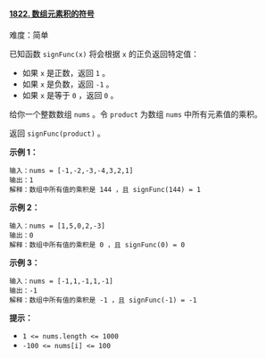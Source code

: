﻿#### [1822\. 数组元素积的符号](https://leetcode.cn/problems/sign-of-the-product-of-an-array/)

难度：简单

已知函数 `signFunc(x)` 将会根据 `x` 的正负返回特定值：

-   如果 `x` 是正数，返回 `1` 。
-   如果 `x` 是负数，返回 `-1` 。
-   如果 `x` 是等于 `0` ，返回 `0` 。

给你一个整数数组 `nums` 。令 `product` 为数组 `nums` 中所有元素值的乘积。

返回 `signFunc(product)` 。

**示例 1：**

```
输入：nums = [-1,-2,-3,-4,3,2,1]
输出：1
解释：数组中所有值的乘积是 144 ，且 signFunc(144) = 1
```

**示例 2：**

```
输入：nums = [1,5,0,2,-3]
输出：0
解释：数组中所有值的乘积是 0 ，且 signFunc(0) = 0
```

**示例 3：**

```
输入：nums = [-1,1,-1,1,-1]
输出：-1
解释：数组中所有值的乘积是 -1 ，且 signFunc(-1) = -1
```

**提示：**

-   `1 <= nums.length <= 1000`
-   `-100 <= nums[i] <= 100`
